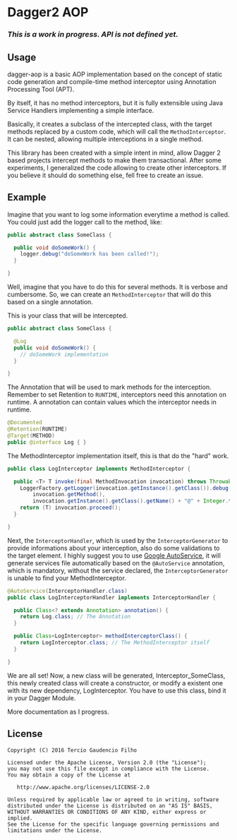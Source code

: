 # Dagger2 AOP

### ***This is a work in progress. API is not defined yet.*** ###

Usage
-----

dagger-aop is a basic AOP implementation based on the concept of static code generation and compile-time method interceptor using Annotation Processing Tool (APT).

By itself, it has no method interceptors, but it is fully extensible using Java Service Handlers implementing a simple interface.

Basically, it creates a subclass of the intercepted class, with the target methods replaced by a custom code, which will call the `MethodInterceptor`. It can be nested, allowing multiple interceptions in a single method.

This library has been created with a simple intent in mind, allow Dagger 2 based projects intercept methods to make them transactional. After some experiments, I generalized the code allowing to create other interceptors. If you believe it should do something else, fell free to create an issue.

Example
-------

Imagine that you want to log some information everytime a method is called. You could just add the logger call to the method, like:

```java
public abstract class SomeClass {

  public void doSomeWork() {
    logger.debug("doSomeWork has been called!");
  }

}
```

Well, imagine that you have to do this for several methods. It is verbose and cumbersome. So, we can create an `MethodInterceptor` that will do this based on a single annotation.

This is your class that will be intercepted.

```java
public abstract class SomeClass {

  @Log
  public void doSomeWork() {
    // doSomeWork implementation
  }

}
```

The Annotation that will be used to mark methods for the interception. Remember to set Retention to `RUNTIME`, interceptors need this annotation on runtime. A annotation can contain values which the interceptor needs in runtime.
```java
@Documented
@Retention(RUNTIME)
@Target(METHOD)
public @interface Log { }
```

The MethodInterceptor implementation itself, this is that do the "hard" work.
```java
public class LogInterceptor implements MethodInterceptor {

  public <T> T invoke(final MethodInvocation invocation) throws Throwable {
    LoggerFactory.getLogger(invocation.getInstance().getClass()).debug("Method {} of {} invoked",
        invocation.getMethod(),
        invocation.getInstance().getClass().getName() + "@" + Integer.toHexString(invocation.getInstance().hashCode()));
    return (T) invocation.proceed();
  }

}
```

Next, the `InterceptorHandler`, which is used by the `InterceptorGenerator` to provide informations about your interception, also do some validations to the target element.
I highly suggest you to use [Google AutoService](https://github.com/google/auto/tree/master/service), it will generate services file automatically based on the `@AutoService` annotation, which is mandatory, without the service declared, the `InterceptorGenerator` is unable to find your MethodInterceptor.
```java
@AutoService(InterceptorHandler.class)
public class LogInterceptorHandler implements InterceptorHandler {

  public Class<? extends Annotation> annotation() {
    return Log.class; // The Annotation
  }

  public Class<LogInterceptor> methodInterceptorClass() {
    return LogInterceptor.class; // The MethodInterceptor itself
  }

}
```

We are all set! Now, a new class will be generated, Interceptor_SomeClass, this newly created class will create a constructor, or modify a existent one with its new dependency, LogInterceptor. You have to use this class, bind it in your Dagger Module.

More documentation as I progress.

License
-------

    Copyright (C) 2016 Tercio Gaudencio Filho

    Licensed under the Apache License, Version 2.0 (the "License");
    you may not use this file except in compliance with the License.
    You may obtain a copy of the License at

       http://www.apache.org/licenses/LICENSE-2.0

    Unless required by applicable law or agreed to in writing, software
    distributed under the License is distributed on an "AS IS" BASIS,
    WITHOUT WARRANTIES OR CONDITIONS OF ANY KIND, either express or implied.
    See the License for the specific language governing permissions and
    limitations under the License.

